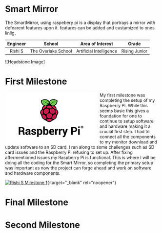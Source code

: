 ﻿# Smart Mirror
The SmartMirror, using raspebery pi is a display that portrays a mirror with defearent features upon it. features can be added and custamized to ones linlig.

| **Engineer**| **School** | **Area of Interest** | **Grade** |
|:--:|:--:|:--:|:--:|
| Rishi S | The Overlake School | Artificial Intelligence | Rising Junior |


![Headstone Image]
# First Milestone
  

<HTML>

 <img src="Images/raspberry Pi.png" width=300 align=left style="float:left; padding-right:10px"> 
  
My first milestone was completing the setup of my Raspberry Pi. While this seems basic this gives a foundation for one to continue to setup software and hardware making it a crucial first step. I had to connect all the components to my monitor download and update software to an SD card. I ran along to some challenges such as SD card issues and the Raspberry Pi refusing to set up. After fixing aftermentioned issues my Raspberry Pi is functional. This is where I will be doing all the coding for the Smart Mirror, so completing the primary setup was important as now the project can forge ahead and work on software and hardware components.

  [![Rishi S Milestone 1](https://res.cloudinary.com/marcomontalbano/image/upload/v1627914301/video_to_markdown/images/youtube--m_xaRimipMA-c05b58ac6eb4c4700831b2b3070cd403.jpg)](https://youtu.be/m_xaRimipMA "Rishi S Milestone 1"){:target="_blank" rel="noopener"}
  
# Final Milestone
 


# Second Milestone




